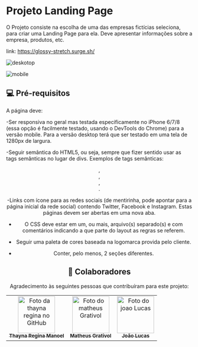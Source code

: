 # Projeto Landing Page

O Projeto consiste na escolha de uma das empresas fictícias seleciona, para criar uma Landing Page para ela. Deve apresentar informações sobre a empresa, produtos, etc. 

link: https://glossy-stretch.surge.sh/

>>>>>>>>>>>>>>>>>>>>>>>>>>>>>>>>>>>>>>>>>>>>>>>>>>>>>>>>>>>>>>>>>>>>>>>>>>>>>>>>>>>>>>>>>>>>>>>>>>>>>>>>>>>>>>>>>>>>>


![deskotop](https://user-images.githubusercontent.com/79390113/140627319-6bf29ef1-138d-4d68-a814-dbb0c89d74d2.png)


![mobile](https://user-images.githubusercontent.com/79390113/140627321-dc920755-ffef-45ed-8753-51fda5c332d6.png)





## 💻 Pré-requisitos

A página deve:

-Ser responsiva no geral mas testada especificamente no iPhone 6/7/8 (essa opção é facilmente testado, usando o DevTools do Chrome) para a versão mobile. Para a versão desktop terá que ser testado em uma tela de 1280px de largura.

-Seguir semântica do HTML5, ou seja, sempre que fizer sentido usar as tags semânticas no lugar de divs. Exemplos de tags semânticas: <header>, <nav>, <main> , <footer>.
  
-Links com ícone para as redes sociais (de mentirinha, pode apontar para a página inicial da rede social) contendo Twitter, Facebook e Instagram. Estas páginas devem ser abertas em uma nova aba.

- O CSS deve estar em um, ou mais, arquivo(s) separado(s) e com comentários indicando a que parte do layout as regras se referem.
  
- Seguir uma paleta de cores baseada na logomarca provida pelo cliente.
  
 - Conter, pelo menos, 2 seções diferentes.
  
 



## 🤝 Colaboradores

Agradecimento às seguintes pessoas que contribuíram para este projeto:

<table>
  <tr>
    <td align="center">
      <a href="https://github.com/thaynareginam">
        <img src="https://avatars.githubusercontent.com/u/79390113?s…00&u=b065c64098c5b02a518c275d6d7449b1c2973559&v=4/u/31936044" width="100px;" alt="Foto da thayna regina no GitHub"/><br>
        <sub>
          <b>Thayna Regina Manoel</b>
        </sub>
      </a>
    </td>
    <td align="center">
      <a href="https://github.com/Matheusgrativol">
        <img src="https://avatars.githubusercontent.com/u/80927630?v=4" width="100px;" alt="Foto do matheus Grativol"/><br>
        <sub>
          <b>Matheus Grativol</b>
        </sub>
      </a>
    </td>
    <td align="center">
      <a href="https://github.com/jaolucas7">
        <img src="https://avatars.githubusercontent.com/u/89319592?v=4" width="100px;" alt="Foto do joao Lucas"/><br>
        <sub>
          <b>João Lucas</b>
        </sub>
      </a>
    </td>
  </tr>
</table>


